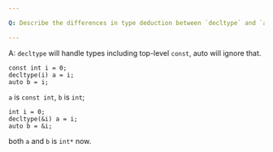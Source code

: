 ```yaml
---

Q: Describe the differences in type deduction between `decltype` and `auto`. Give and example of an expression where `auto` and `decltype` will deduce the same type and an example where they will deduce differing types.

---
```


A: `decltype` will handle types including top-level `const`, auto will ignore that.

    const int i = 0;
    decltype(i) a = i;
    auto b = i;

`a` is `const int`, `b` is `int`;

    int i = 0;
    decltype(&i) a = i;
    auto b = &i;

both `a` and `b` is `int*` now.
